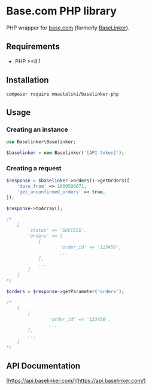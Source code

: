 # Base.com PHP library

PHP wrapper for [base.com](https://base.com/) (formerly [BaseLinker](https://baselinker.com/)).

## Requirements

- PHP >=8.1

## Installation

```shell script
composer require mnastalski/baselinker-php
```

## Usage

### Creating an instance

```php
use Baselinker\Baselinker;

$baselinker = new Baselinker('[API token]');
```

### Creating a request

```php
$response = $baselinker->orders()->getOrders([
    'date_from' => 1609506671,
    'get_unconfirmed_orders' => true,
]);

$response->toArray();

/*
    [
        'status' => 'SUCCESS',
        'orders' => [
            [
                    'order_id' => '123456',
                    ...
            ],
            ...
        ]
    ]
*/

$orders = $response->getParameter('orders');

/*
    [
        [
                'order_id' => '123456',
                ...
        ],
        ...
    ]
*/
```

## API Documentation

[https://api.baselinker.com/](https://api.baselinker.com/)
